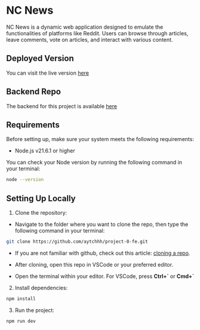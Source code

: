 # NC News

NC News is a dynamic web application designed to emulate the functionalities of platforms like Reddit. Users can browse through articles, leave comments, vote on articles, and interact with various content.

## Deployed Version
You can visit the live version [here](https://nc-news-hwajay.netlify.app)

## Backend Repo
The backend for this project is available [here](https://github.com/aytchhh/project-0)

## Requirements
Before setting up, make sure your system meets the following requirements:
- Node.js v21.6.1 or higher

You can check your Node version by running the following command in your terminal:
```sh
node --version
```

## Setting Up Locally
1. Clone the repository:

- Navigate to the folder where you want to clone the repo, then type the following command in your terminal: 
```sh
git clone https://github.com/aytchhh/project-0-fe.git
```

- If you are not familiar with github, check out this article: [cloning a repo](https://docs.github.com/en/repositories/creating-and-managing-repositories/cloning-a-repository).

- After cloning, open this repo in VSCode or your preferred editor.

- Open the terminal within your editor. For VSCode, press **Ctrl+\`** or **Cmd+`**


2. Install dependencies:

```sh
npm install
```

3. Run the project:
```sh
npm run dev
```
